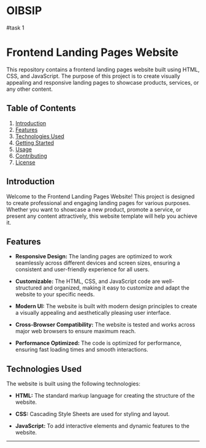 # OIBSIP

#task 1

# Frontend Landing Pages Website

This repository contains a frontend landing pages website built using HTML, CSS, and JavaScript. The purpose of this project is to create visually appealing and responsive landing pages to showcase products, services, or any other content.

## Table of Contents

1. [Introduction](#introduction)
2. [Features](#features)
3. [Technologies Used](#technologies-used)
4. [Getting Started](#getting-started)
5. [Usage](#usage)
6. [Contributing](#contributing)
7. [License](#license)

## Introduction

Welcome to the Frontend Landing Pages Website! This project is designed to create professional and engaging landing pages for various purposes. Whether you want to showcase a new product, promote a service, or present any content attractively, this website template will help you achieve it.

## Features

- **Responsive Design:** The landing pages are optimized to work seamlessly across different devices and screen sizes, ensuring a consistent and user-friendly experience for all users.

- **Customizable:** The HTML, CSS, and JavaScript code are well-structured and organized, making it easy to customize and adapt the website to your specific needs.

- **Modern UI:** The website is built with modern design principles to create a visually appealing and aesthetically pleasing user interface.

- **Cross-Browser Compatibility:** The website is tested and works across major web browsers to ensure maximum reach.

- **Performance Optimized:** The code is optimized for performance, ensuring fast loading times and smooth interactions.

## Technologies Used

The website is built using the following technologies:

- **HTML:** The standard markup language for creating the structure of the website.

- **CSS:** Cascading Style Sheets are used for styling and layout.

- **JavaScript:** To add interactive elements and dynamic features to the website.
<hr />

